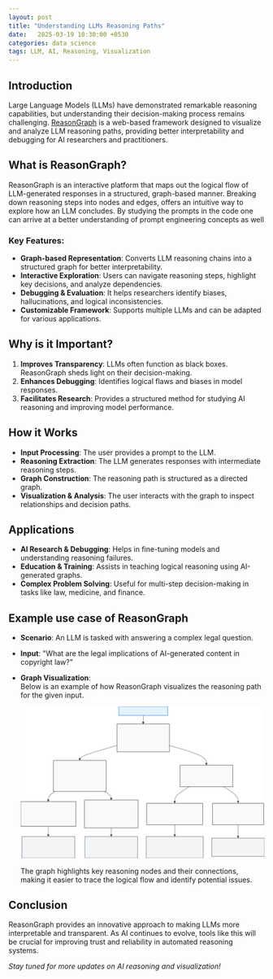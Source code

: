 ```yaml
---
layout: post
title: "Understanding LLMs Reasoning Paths"
date:   2025-03-19 10:30:00 +0530
categories: data science
tags: LLM, AI, Reasoning, Visualization
---
```


## Introduction

Large Language Models (LLMs) have demonstrated remarkable reasoning capabilities, but understanding their decision-making process remains challenging. [ReasonGraph](https://github.com/ZongqianLi/ReasonGraph?tab=readme-ov-file) is a web-based framework designed to visualize and analyze LLM reasoning paths, providing better interpretability and debugging for AI researchers and practitioners.

## What is ReasonGraph?

ReasonGraph is an interactive platform that maps out the logical flow of LLM-generated responses in a structured, graph-based manner. Breaking down reasoning steps into nodes and edges, offers an intuitive way to explore how an LLM concludes. By studying the prompts in the code one can arrive at a better understanding of prompt engineering concepts as well 

### Key Features:
- **Graph-based Representation**: Converts LLM reasoning chains into a structured graph for better interpretability.
- **Interactive Exploration**: Users can navigate reasoning steps, highlight key decisions, and analyze dependencies.
- **Debugging & Evaluation**:  It helps researchers identify biases, hallucinations, and logical inconsistencies.
- **Customizable Framework**: Supports multiple LLMs and can be adapted for various applications.

## Why is it Important?

1. **Improves Transparency**: LLMs often function as black boxes. ReasonGraph sheds light on their decision-making.
2. **Enhances Debugging**: Identifies logical flaws and biases in model responses.
3. **Facilitates Research**: Provides a structured method for studying AI reasoning and improving model performance.

## How it Works

- **Input Processing**: The user provides a prompt to the LLM.
- **Reasoning Extraction**: The LLM generates responses with intermediate reasoning steps.
- **Graph Construction**: The reasoning path is structured as a directed graph.
- **Visualization & Analysis**: The user interacts with the graph to inspect relationships and decision paths.

## Applications

- **AI Research & Debugging**: Helps in fine-tuning models and understanding reasoning failures.
- **Education & Training**: Assists in teaching logical reasoning using AI-generated graphs.
- **Complex Problem Solving**: Useful for multi-step decision-making in tasks like law, medicine, and finance.

## Example use case of ReasonGraph

- **Scenario**: An LLM is tasked with answering a complex legal question.
- **Input**: "What are the legal implications of AI-generated content in copyright law?"
- **Graph Visualization**:  
    Below is an example of how ReasonGraph visualizes the reasoning path for the given input.  

    ![ReasonGraph](https://raw.githubusercontent.com/Balagopal-datascientist/blog/refs/heads/master/assets/images/reasoning.svg)

    The graph highlights key reasoning nodes and their connections, making it easier to trace the logical flow and identify potential issues.




## Conclusion

ReasonGraph provides an innovative approach to making LLMs more interpretable and transparent. As AI continues to evolve, tools like this will be crucial for improving trust and reliability in automated reasoning systems.

*Stay tuned for more updates on AI reasoning and visualization!*

